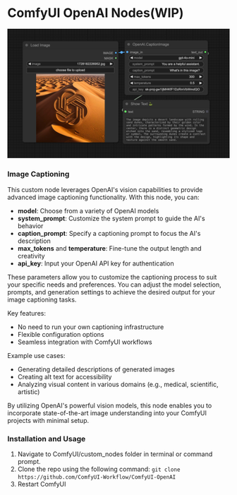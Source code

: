 # ComfyUI OpenAI Nodes(WIP)

![Cover Image](cover.png)

### Image Captioning

This custom node leverages OpenAI's vision capabilities to provide advanced image captioning functionality. With this node, you can:

- **model**: Choose from a variety of OpenAI models
- **system_prompt**: Customize the system prompt to guide the AI's behavior
- **caption_prompt**: Specify a captioning prompt to focus the AI's description
- **max_tokens** and **temperature**: Fine-tune the output length and creativity
- **api_key**: Input your OpenAI API key for authentication

These parameters allow you to customize the captioning process to suit your specific needs and preferences. You can adjust the model selection, prompts, and generation settings to achieve the desired output for your image captioning tasks.

Key features:

- No need to run your own captioning infrastructure
- Flexible configuration options
- Seamless integration with ComfyUI workflows

Example use cases:

- Generating detailed descriptions of generated images
- Creating alt text for accessibility
- Analyzing visual content in various domains (e.g., medical, scientific, artistic)

By utilizing OpenAI's powerful vision models, this node enables you to incorporate state-of-the-art image understanding into your ComfyUI projects with minimal setup.

### Installation and Usage

1. Navigate to ComfyUI/custom_nodes folder in terminal or command prompt.
2. Clone the repo using the following command:
   `git clone https://github.com/ComfyUI-Workflow/ComfyUI-OpenAI`
3. Restart ComfyUI
